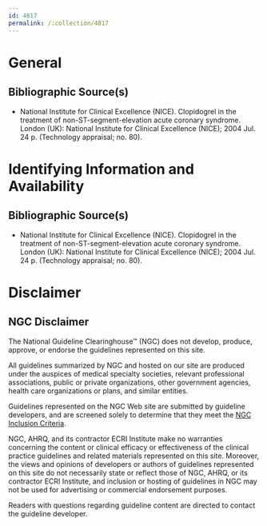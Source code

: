 ```yaml
---
id: 4817
permalink: /:collection/4817
---
```


# General

## Bibliographic Source(s)

- National Institute for Clinical Excellence (NICE). Clopidogrel in the treatment of non-ST-segment-elevation acute coronary syndrome. London (UK): National Institute for Clinical Excellence (NICE); 2004 Jul. 24 p. (Technology appraisal; no. 80).

# Identifying Information and Availability

## Bibliographic Source(s)

- National Institute for Clinical Excellence (NICE). Clopidogrel in the treatment of non-ST-segment-elevation acute coronary syndrome. London (UK): National Institute for Clinical Excellence (NICE); 2004 Jul. 24 p. (Technology appraisal; no. 80).

# Disclaimer

## NGC Disclaimer

The National Guideline Clearinghouse™ (NGC) does not develop, produce, approve, or endorse the guidelines represented on this site.

All guidelines summarized by NGC and hosted on our site are produced under the auspices of medical specialty societies, relevant professional associations, public or private organizations, other government agencies, health care organizations or plans, and similar entities.

Guidelines represented on the NGC Web site are submitted by guideline developers, and are screened solely to determine that they meet the [NGC Inclusion Criteria](/help-and-about/summaries/inclusion-criteria).

NGC, AHRQ, and its contractor ECRI Institute make no warranties concerning the content or clinical efficacy or effectiveness of the clinical practice guidelines and related materials represented on this site. Moreover, the views and opinions of developers or authors of guidelines represented on this site do not necessarily state or reflect those of NGC, AHRQ, or its contractor ECRI Institute, and inclusion or hosting of guidelines in NGC may not be used for advertising or commercial endorsement purposes.

Readers with questions regarding guideline content are directed to contact the guideline developer.

